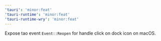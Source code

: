 ```yaml
---
'tauri': 'minor:feat'
'tauri-runtime': 'minor:feat'
'tauri-runtime-wry': 'minor:feat'
---
```


Expose tao event `Event::Reopen` for handle click on dock icon on macOS.
